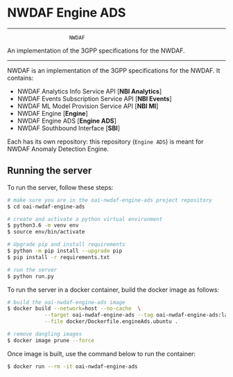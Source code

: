 # NWDAF Engine ADS

----------------------------------------------------------

                        NWDAF
An implementation of the 3GPP specifications for the NWDAF.

----------------------------------------------------------

NWDAF is an implementation of the 3GPP specifications for the NWDAF.
It contains:

- NWDAF Analytics Info Service API [**NBI Analytics**]
- NWDAF Events Subscription Service API [**NBI Events**]
- NWDAF ML Model Provision Service API [**NBI Ml**]
- NWDAF Engine [**Engine**]
- NWDAF Engine ADS [**Engine ADS**]
- NWDAF Southbound Interface [**SBI**]

Each has its own repository: this repository (`Engine ADS`) is meant for NWDAF Anomaly Detection Engine.

## Running the server
To run the server, follow these steps:

```bash
# make sure you are in the oai-nwdaf-engine-ads project repository
$ cd oai-nwdaf-engine-ads

# create and activate a python virtual environment
$ python3.6 -m venv env 
$ source env/bin/activate

# Upgrade pip and install requirements
$ python -m pip install --upgrade pip
$ pip install -r requirements.txt

# run the server
$ python run.py
```

To run the server in a docker container, build the docker image as follows:

```bash
# build the oai-nwdaf-engine-ads image
$ docker build --network=host --no-cache  \
            --target oai-nwdaf-engine-ads --tag oai-nwdaf-engine-ads:latest \
            --file docker/Dockerfile.engineAds.ubuntu .

# remove dangling images
$ docker image prune --force
```

Once image is built, use the command below to run the container:
```bash
$ docker run --rm -it oai-nwdaf-engine-ads
```